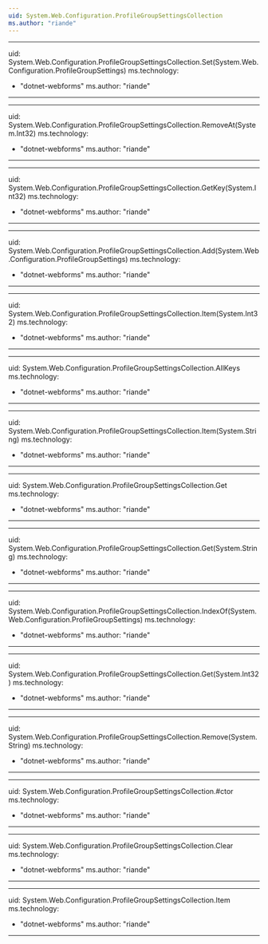 ```yaml
---
uid: System.Web.Configuration.ProfileGroupSettingsCollection
ms.author: "riande"
---
```


---
uid: System.Web.Configuration.ProfileGroupSettingsCollection.Set(System.Web.Configuration.ProfileGroupSettings)
ms.technology: 
  - "dotnet-webforms"
ms.author: "riande"
---

---
uid: System.Web.Configuration.ProfileGroupSettingsCollection.RemoveAt(System.Int32)
ms.technology: 
  - "dotnet-webforms"
ms.author: "riande"
---

---
uid: System.Web.Configuration.ProfileGroupSettingsCollection.GetKey(System.Int32)
ms.technology: 
  - "dotnet-webforms"
ms.author: "riande"
---

---
uid: System.Web.Configuration.ProfileGroupSettingsCollection.Add(System.Web.Configuration.ProfileGroupSettings)
ms.technology: 
  - "dotnet-webforms"
ms.author: "riande"
---

---
uid: System.Web.Configuration.ProfileGroupSettingsCollection.Item(System.Int32)
ms.technology: 
  - "dotnet-webforms"
ms.author: "riande"
---

---
uid: System.Web.Configuration.ProfileGroupSettingsCollection.AllKeys
ms.technology: 
  - "dotnet-webforms"
ms.author: "riande"
---

---
uid: System.Web.Configuration.ProfileGroupSettingsCollection.Item(System.String)
ms.technology: 
  - "dotnet-webforms"
ms.author: "riande"
---

---
uid: System.Web.Configuration.ProfileGroupSettingsCollection.Get
ms.technology: 
  - "dotnet-webforms"
ms.author: "riande"
---

---
uid: System.Web.Configuration.ProfileGroupSettingsCollection.Get(System.String)
ms.technology: 
  - "dotnet-webforms"
ms.author: "riande"
---

---
uid: System.Web.Configuration.ProfileGroupSettingsCollection.IndexOf(System.Web.Configuration.ProfileGroupSettings)
ms.technology: 
  - "dotnet-webforms"
ms.author: "riande"
---

---
uid: System.Web.Configuration.ProfileGroupSettingsCollection.Get(System.Int32)
ms.technology: 
  - "dotnet-webforms"
ms.author: "riande"
---

---
uid: System.Web.Configuration.ProfileGroupSettingsCollection.Remove(System.String)
ms.technology: 
  - "dotnet-webforms"
ms.author: "riande"
---

---
uid: System.Web.Configuration.ProfileGroupSettingsCollection.#ctor
ms.technology: 
  - "dotnet-webforms"
ms.author: "riande"
---

---
uid: System.Web.Configuration.ProfileGroupSettingsCollection.Clear
ms.technology: 
  - "dotnet-webforms"
ms.author: "riande"
---

---
uid: System.Web.Configuration.ProfileGroupSettingsCollection.Item
ms.technology: 
  - "dotnet-webforms"
ms.author: "riande"
---
